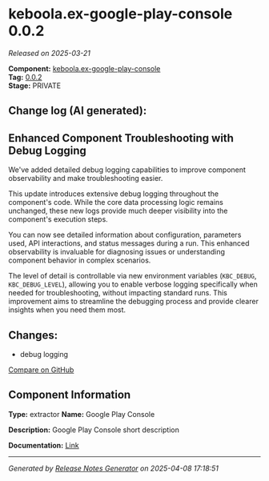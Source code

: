#  keboola.ex-google-play-console 0.0.2

_Released on 2025-03-21_

**Component:** [keboola.ex-google-play-console](https://github.com/keboola/component-google-play-console)  
**Tag:** [0.0.2](https://github.com/keboola/component-google-play-console/releases/tag/0.0.2)  
**Stage:** PRIVATE


## Change log (AI generated):
## Enhanced Component Troubleshooting with Debug Logging
We've added detailed debug logging capabilities to improve component observability and make troubleshooting easier.

This update introduces extensive debug logging throughout the component's code. While the core data processing logic remains unchanged, these new logs provide much deeper visibility into the component's execution steps.

You can now see detailed information about configuration, parameters used, API interactions, and status messages during a run. This enhanced observability is invaluable for diagnosing issues or understanding component behavior in complex scenarios.

The level of detail is controllable via new environment variables (`KBC_DEBUG`, `KBC_DEBUG_LEVEL`), allowing you to enable verbose logging specifically when needed for troubleshooting, without impacting standard runs. This improvement aims to streamline the debugging process and provide clearer insights when you need them most.



## Changes:



- debug logging 





[Compare on GitHub](https://github.com/keboola/component-google-play-console/compare/0.0.1...0.0.2)



## Component Information
**Type:** extractor
**Name:** Google Play Console

**Description:** Google Play Console short description


**Documentation:** [Link](https://github.com/keboola/component-google-play-console/blob/master/README.md)



---
_Generated by [Release Notes Generator](https://github.com/keboola/release-notes-generator)
on 2025-04-08 17:18:51_